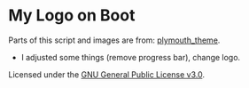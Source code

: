 # My Logo on Boot

Parts of this script and images are from: [plymouth_theme](https://github.com/AndrijaRD/plymouth_theme).

* I adjusted some things (remove progress bar), change logo.

Licensed under the [GNU General Public License v3.0](LICENSE).
